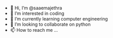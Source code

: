 - 👋 Hi, I’m @saaemajethra
- 👀 I’m interested in coding
- 🌱 I’m currently learning computer engineering
- 💞️ I’m looking to collaborate on python
- 📫 How to reach me ...

<!---
saaemajethra/saaemajethra is a ✨ special ✨ repository because its `README.md` (this file) appears on your GitHub profile.
You can click the Preview link to take a look at your changes.
--->
